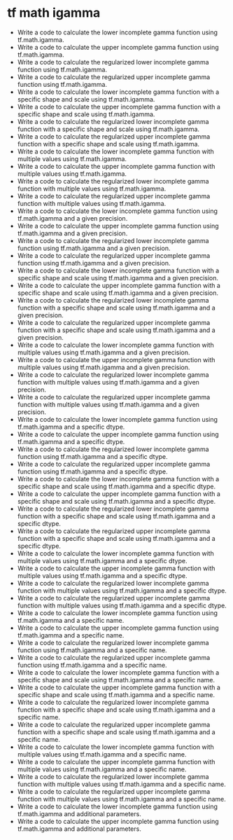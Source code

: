 # tf math igamma

- Write a code to calculate the lower incomplete gamma function using tf.math.igamma.
- Write a code to calculate the upper incomplete gamma function using tf.math.igamma.
- Write a code to calculate the regularized lower incomplete gamma function using tf.math.igamma.
- Write a code to calculate the regularized upper incomplete gamma function using tf.math.igamma.
- Write a code to calculate the lower incomplete gamma function with a specific shape and scale using tf.math.igamma.
- Write a code to calculate the upper incomplete gamma function with a specific shape and scale using tf.math.igamma.
- Write a code to calculate the regularized lower incomplete gamma function with a specific shape and scale using tf.math.igamma.
- Write a code to calculate the regularized upper incomplete gamma function with a specific shape and scale using tf.math.igamma.
- Write a code to calculate the lower incomplete gamma function with multiple values using tf.math.igamma.
- Write a code to calculate the upper incomplete gamma function with multiple values using tf.math.igamma.
- Write a code to calculate the regularized lower incomplete gamma function with multiple values using tf.math.igamma.
- Write a code to calculate the regularized upper incomplete gamma function with multiple values using tf.math.igamma.
- Write a code to calculate the lower incomplete gamma function using tf.math.igamma and a given precision.
- Write a code to calculate the upper incomplete gamma function using tf.math.igamma and a given precision.
- Write a code to calculate the regularized lower incomplete gamma function using tf.math.igamma and a given precision.
- Write a code to calculate the regularized upper incomplete gamma function using tf.math.igamma and a given precision.
- Write a code to calculate the lower incomplete gamma function with a specific shape and scale using tf.math.igamma and a given precision.
- Write a code to calculate the upper incomplete gamma function with a specific shape and scale using tf.math.igamma and a given precision.
- Write a code to calculate the regularized lower incomplete gamma function with a specific shape and scale using tf.math.igamma and a given precision.
- Write a code to calculate the regularized upper incomplete gamma function with a specific shape and scale using tf.math.igamma and a given precision.
- Write a code to calculate the lower incomplete gamma function with multiple values using tf.math.igamma and a given precision.
- Write a code to calculate the upper incomplete gamma function with multiple values using tf.math.igamma and a given precision.
- Write a code to calculate the regularized lower incomplete gamma function with multiple values using tf.math.igamma and a given precision.
- Write a code to calculate the regularized upper incomplete gamma function with multiple values using tf.math.igamma and a given precision.
- Write a code to calculate the lower incomplete gamma function using tf.math.igamma and a specific dtype.
- Write a code to calculate the upper incomplete gamma function using tf.math.igamma and a specific dtype.
- Write a code to calculate the regularized lower incomplete gamma function using tf.math.igamma and a specific dtype.
- Write a code to calculate the regularized upper incomplete gamma function using tf.math.igamma and a specific dtype.
- Write a code to calculate the lower incomplete gamma function with a specific shape and scale using tf.math.igamma and a specific dtype.
- Write a code to calculate the upper incomplete gamma function with a specific shape and scale using tf.math.igamma and a specific dtype.
- Write a code to calculate the regularized lower incomplete gamma function with a specific shape and scale using tf.math.igamma and a specific dtype.
- Write a code to calculate the regularized upper incomplete gamma function with a specific shape and scale using tf.math.igamma and a specific dtype.
- Write a code to calculate the lower incomplete gamma function with multiple values using tf.math.igamma and a specific dtype.
- Write a code to calculate the upper incomplete gamma function with multiple values using tf.math.igamma and a specific dtype.
- Write a code to calculate the regularized lower incomplete gamma function with multiple values using tf.math.igamma and a specific dtype.
- Write a code to calculate the regularized upper incomplete gamma function with multiple values using tf.math.igamma and a specific dtype.
- Write a code to calculate the lower incomplete gamma function using tf.math.igamma and a specific name.
- Write a code to calculate the upper incomplete gamma function using tf.math.igamma and a specific name.
- Write a code to calculate the regularized lower incomplete gamma function using tf.math.igamma and a specific name.
- Write a code to calculate the regularized upper incomplete gamma function using tf.math.igamma and a specific name.
- Write a code to calculate the lower incomplete gamma function with a specific shape and scale using tf.math.igamma and a specific name.
- Write a code to calculate the upper incomplete gamma function with a specific shape and scale using tf.math.igamma and a specific name.
- Write a code to calculate the regularized lower incomplete gamma function with a specific shape and scale using tf.math.igamma and a specific name.
- Write a code to calculate the regularized upper incomplete gamma function with a specific shape and scale using tf.math.igamma and a specific name.
- Write a code to calculate the lower incomplete gamma function with multiple values using tf.math.igamma and a specific name.
- Write a code to calculate the upper incomplete gamma function with multiple values using tf.math.igamma and a specific name.
- Write a code to calculate the regularized lower incomplete gamma function with multiple values using tf.math.igamma and a specific name.
- Write a code to calculate the regularized upper incomplete gamma function with multiple values using tf.math.igamma and a specific name.
- Write a code to calculate the lower incomplete gamma function using tf.math.igamma and additional parameters.
- Write a code to calculate the upper incomplete gamma function using tf.math.igamma and additional parameters.